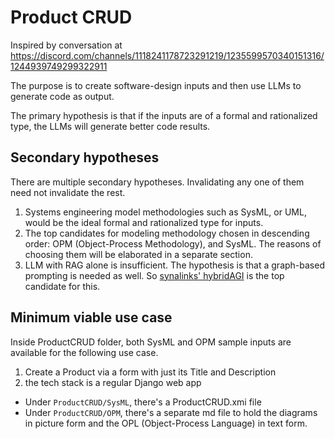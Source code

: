 # Product CRUD

Inspired by conversation at https://discord.com/channels/1118241178723291219/1235599570340151316/1244939749299322911

The purpose is to create software-design inputs and then use LLMs to generate code as output.

The primary hypothesis is that if the inputs are of a formal and rationalized type, the LLMs will generate better code results.


## Secondary hypotheses

There are multiple secondary hypotheses. Invalidating any one of them need not invalidate the rest.

1. Systems engineering model methodologies such as SysML, or UML, would be the ideal formal and rationalized type for inputs.
2. The top candidates for modeling methodology chosen in descending order: OPM (Object-Process Methodology), and SysML. The reasons of choosing them will be elaborated in a separate section.
3. LLM with RAG alone is insufficient. The hypothesis is that a graph-based prompting is needed as well. So [synalinks' hybridAGI](https://github.com/SynaLinks/HybridAGI) is the top candidate for this.

## Minimum viable use case

Inside ProductCRUD folder, both SysML and OPM sample inputs are available for the following use case.

1. Create a Product via a form with just its Title and Description
2. the tech stack is a regular Django web app

- Under `ProductCRUD/SysML`, there's a ProductCRUD.xmi file
- Under `ProductCRUD/OPM`, there's a separate md file to hold the diagrams in picture form and the OPL (Object-Process Language) in text form.

